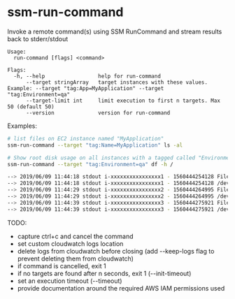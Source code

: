 ssm-run-command
===============

Invoke a remote command(s) using SSM RunCommand and stream results back to stderr/stdout

```text
Usage:
  run-command [flags] <command>

Flags:
  -h, --help                 help for run-command
      --target stringArray   target instances with these values. Example: --target "tag:App=MyApplication" --target "tag:Environment=qa"
      --target-limit int     limit execution to first n targets. Max 50 (default 50)
      --version              version for run-command
```

Examples:

```bash
# list files on EC2 instance named "MyApplication"
ssm-run-command --target "tag:Name=MyApplication" ls -al
```

```bash
# Show root disk usage on all instances with a tagged called "Environment" set to "qa"
ssm-run-command --target "tag:Environment=qa" df -h /

--> 2019/06/09 11:44:18 stdout i-xxxxxxxxxxxxxxxx1 - 1560444254128 Filesystem      Size  Used Avail Use% Mounted on
--> 2019/06/09 11:44:18 stdout i-xxxxxxxxxxxxxxxx1 - 1560444254128 /dev/xvda1       32G  6.2G   26G  20% /
--> 2019/06/09 11:44:29 stdout i-xxxxxxxxxxxxxxxx2 - 1560444264995 Filesystem      Size  Used Avail Use% Mounted on
--> 2019/06/09 11:44:29 stdout i-xxxxxxxxxxxxxxxx2 - 1560444264995 /dev/xvda1       32G  9.9G   23G  31% /
--> 2019/06/09 11:44:39 stdout i-xxxxxxxxxxxxxxxx3 - 1560444275921 Filesystem      Size  Used Avail Use% Mounted on
--> 2019/06/09 11:44:39 stdout i-xxxxxxxxxxxxxxxx3 - 1560444275921 /dev/xvda1      246G   57G  177G  25% /
```

TODO:

- capture ctrl+c and cancel the command
- set custom cloudwatch logs location
- delete logs from cloudwatch before closing (add --keep-logs flag to prevent deleting them from cloudwatch)
- if command is cancelled, exit 1
- if no targets are found after n seconds, exit 1 (--init-timeout)
- set an execution timeout (--timeout)
- provide documentation around the required AWS IAM permissions used

